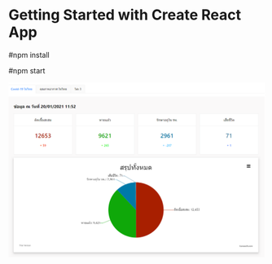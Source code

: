 # Getting Started with Create React App

#npm install

#npm start

<img src="https://github.com/nopparat231/web-nopp/blob/master/public/Capture.PNG" >

